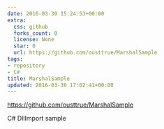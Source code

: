 ```yaml
---
date: 2016-03-30 15:24:53+00:00
extra:
  css: github
  forks_count: 0
  license: None
  star: 0
  url: https://github.com/ousttrue/MarshalSample
tags:
- repository
- C#
title: MarshalSample
updated: 2016-03-30 17:02:41+00:00
---
```


<https://github.com/ousttrue/MarshalSample>

C# DllImport sample
